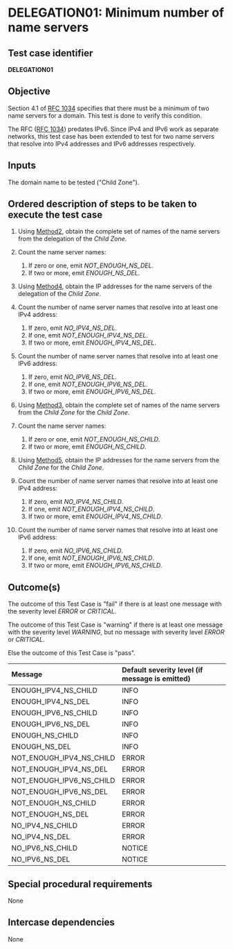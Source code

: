 # DELEGATION01: Minimum number of name servers   

## Test case identifier

**DELEGATION01**

## Objective

Section 4.1 of [RFC 1034] specifies that there must be a minimum of two name servers 
for a domain. This test is done to verify this condition.

The RFC ([RFC 1034]) predates IPv6. Since IPv4 and IPv6 work as separate networks, this
test case has been extended to test for two name servers that resolve into IPv4 addresses
and IPv6 addresses respectively.


## Inputs

The domain name to be tested ("Child Zone").

## Ordered description of steps to be taken to execute the test case

 1. Using [Method2], obtain the complete set of names of the name servers 
    from the delegation of the *Child Zone*.

 2. Count the name server names:
    1. If zero or one, emit *NOT_ENOUGH_NS_DEL*.
    2. If two or more, emit *ENOUGH_NS_DEL*.

 3. Using [Method4], obtain the IP addresses for the name servers of the 
    delegation of the *Child Zone*.

 4. Count the number of name server names that resolve into at least one IPv4 
    address:
    1. If zero, emit *NO_IPV4_NS_DEL*.
    2. If one, emit *NOT_ENOUGH_IPV4_NS_DEL*.
    3. If two or more, emit *ENOUGH_IPV4_NS_DEL*.

 5. Count the number of name server names that resolve into at least one IPv6 
    address:
    1. If zero, emit *NO_IPV6_NS_DEL*.
    2. If one, emit *NOT_ENOUGH_IPV6_NS_DEL*.
    3. If two or more, emit *ENOUGH_IPV6_NS_DEL*.

 6. Using [Method3], obtain the complete set of names of the name servers
    from the *Child Zone* for the *Child Zone*. 

 7. Count the name server names:
    1. If zero or one, emit *NOT_ENOUGH_NS_CHILD*.
    2. If two or more, emit *ENOUGH_NS_CHILD*.

 8. Using [Method5], obtain the IP addresses for the name servers from 
    the *Child Zone* for the *Child Zone*.

 9. Count the number of name server names that resolve into at least one IPv4 
    address:
    1. If zero, emit *NO_IPV4_NS_CHILD*.
    2. If one, emit *NOT_ENOUGH_IPV4_NS_CHILD*.
    3. If two or more, emit *ENOUGH_IPV4_NS_CHILD*.

10. Count the number of name server names that resolve into at least one IPv6 
    address:
    1. If zero, emit *NO_IPV6_NS_CHILD*.
    2. If one, emit *NOT_ENOUGH_IPV6_NS_CHILD*.
    3. If two or more, emit *ENOUGH_IPV6_NS_CHILD*.

## Outcome(s)

The outcome of this Test Case is "fail" if there is at least one message
with the severity level *ERROR* or *CRITICAL*.

The outcome of this Test Case is "warning" if there is at least one message
with the severity level *WARNING*, but no message with severity level
*ERROR* or *CRITICAL*.

Else the outcome of this Test Case is "pass".

Message                       | Default severity level (if message is emitted)
:-----------------------------|:-----------------------------------
ENOUGH_IPV4_NS_CHILD          | INFO
ENOUGH_IPV4_NS_DEL            | INFO
ENOUGH_IPV6_NS_CHILD          | INFO
ENOUGH_IPV6_NS_DEL            | INFO
ENOUGH_NS_CHILD               | INFO
ENOUGH_NS_DEL                 | INFO
NOT_ENOUGH_IPV4_NS_CHILD      | ERROR
NOT_ENOUGH_IPV4_NS_DEL        | ERROR
NOT_ENOUGH_IPV6_NS_CHILD      | ERROR
NOT_ENOUGH_IPV6_NS_DEL        | ERROR
NOT_ENOUGH_NS_CHILD           | ERROR
NOT_ENOUGH_NS_DEL             | ERROR
NO_IPV4_NS_CHILD              | ERROR
NO_IPV4_NS_DEL                | ERROR
NO_IPV6_NS_CHILD              | NOTICE
NO_IPV6_NS_DEL                | NOTICE


## Special procedural requirements

None 

## Intercase dependencies

None

[RFC 1034]: https://tools.ietf.org/html/rfc1034

[RFC 7719]: https://tools.ietf.org/html/rfc7719

[Method2]:  ../Methods.md#method-2-obtain-glue-name-records-from-parent

[Method3]:  ../Methods.md#method-3-obtain-name-servers-from-child

[Method4]:  ../Methods.md#method-4-obtain-glue-address-records-from-parent

[Method5]:  ../Methods.md#method-5-obtain-the-name-server-address-records-from-child


